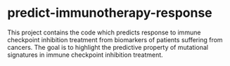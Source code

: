 # predict-immunotherapy-response
This project contains the code which predicts response to immune checkpoint inhibition treatment from biomarkers of patients suffering from cancers. The goal is to highlight the predictive property of mutational signatures in immune checkpoint inhibition treatment.
